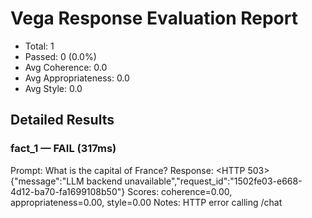 # Vega Response Evaluation Report
- Total: 1
- Passed: 0 (0.0%)
- Avg Coherence: 0.0
- Avg Appropriateness: 0.0
- Avg Style: 0.0

## Detailed Results
### fact_1 — FAIL (317ms)
Prompt: What is the capital of France?
Response: <HTTP 503> {"message":"LLM backend unavailable","request_id":"1502fe03-e668-4d12-ba70-fa1699108b50"}
Scores: coherence=0.00, appropriateness=0.00, style=0.00
Notes: HTTP error calling /chat
